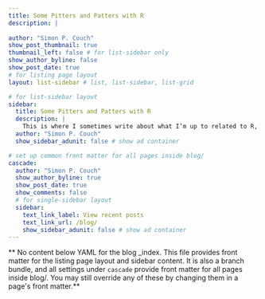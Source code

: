 ```yaml
---
title: Some Pitters and Patters with R
description: |
  
author: "Simon P. Couch"
show_post_thumbnail: true
thumbnail_left: false # for list-sidebar only
show_author_byline: false
show_post_date: true
# for listing page layout
layout: list-sidebar # list, list-sidebar, list-grid

# for list-sidebar layout
sidebar: 
  title: Some Pitters and Patters with R
  description: |
    This is where I sometimes write about what I’m up to related to R, data science, and statistics. My dog, Millie, tags along in the thumbnails. I hope folks find some of these notes useful.
  author: "Simon P. Couch"
  show_sidebar_adunit: false # show ad container

# set up common front matter for all pages inside blog/
cascade:
  author: "Simon P. Couch"
  show_author_byline: true
  show_post_date: true
  show_comments: false
  # for single-sidebar layout
  sidebar:
    text_link_label: View recent posts
    text_link_url: /blog/
    show_sidebar_adunit: false # show ad container
---
```


** No content below YAML for the blog _index. This file provides front matter for the listing page layout and sidebar content. It is also a branch bundle, and all settings under `cascade` provide front matter for all pages inside blog/. You may still override any of these by changing them in a page's front matter.**